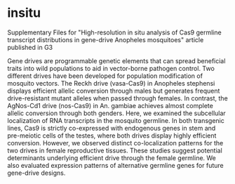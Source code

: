 # insitu
Supplementary Files for "High-resolution in situ analysis of Cas9 germline transcript distributions in gene-drive Anopheles mosquitoes" article published in G3

Gene drives are programmable genetic elements that can spread beneficial traits into wild populations to aid in vector-borne pathogen control. Two different drives have been developed for population modification of mosquito vectors. The Reckh drive (vasa-Cas9) in Anopheles stephensi displays efficient allelic conversion through males but generates frequent drive-resistant mutant alleles when passed through females. In contrast, the AgNos-Cd1 drive (nos-Cas9) in An. gambiae achieves almost complete allelic conversion through both genders. Here, we examined the subcellular localization of RNA transcripts in the mosquito germline. In both transgenic lines, Cas9 is strictly co-expressed with endogenous genes in stem and pre-meiotic cells of the testes, where both drives display highly efficient conversion. However, we observed distinct co-localization patterns for the two drives in female reproductive tissues. These studies suggest potential determinants underlying efficient drive through the female germline. We also evaluated expression patterns of alternative germline genes for future gene-drive designs.
